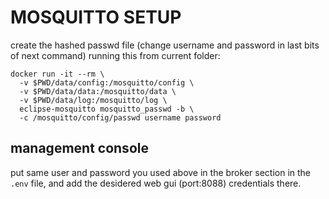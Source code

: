 # MOSQUITTO SETUP

create the hashed passwd file (change username and password in last bits of next command) running this from current folder:

    docker run -it --rm \
      -v $PWD/data/config:/mosquitto/config \
      -v $PWD/data/data:/mosquitto/data \
      -v $PWD/data/log:/mosquitto/log \
      eclipse-mosquitto mosquitto_passwd -b \
      -c /mosquitto/config/passwd username password

## management console

put same user and password you used above in the broker section in the `.env` file, and add the desidered web gui (port:8088) credentials there.
